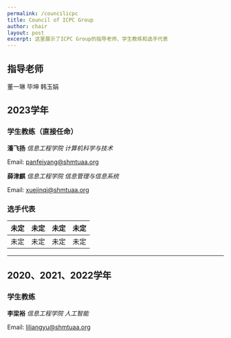```yaml
---
permalink: /councilicpc
title: Council of ICPC Group
author: chair
layout: post
excerpt: 这里展示了ICPC Group的指导老师、学生教练和选手代表
---
```


## 指导老师

董一琳 毕坤 韩玉娟

## 2023学年

### 学生教练（直接任命）

**潘飞扬** _信息工程学院 计算机科学与技术_

Email: [panfeiyang@shmtuaa.org](mailto:panfeiyang@shmtuaa.org)

**薛津麒** _信息工程学院 信息管理与信息系统_

Email: [xuejinqi@shmtuaa.org](mailto:xuejinqi@shmtuaa.org)

### 选手代表
|    未定    |    未定    |    未定    |     未定     |
|:--------:|:--------:|:--------:|:----------:|
|   未定	    |   未定	    |    未定    |     未定     |

---

## 2020、2021、2022学年

### 学生教练

**李梁裕** _信息工程学院 人工智能_

Email: [liliangyu@shmtuaa.org](mailto:liliangyu@shmtuaa.org)



